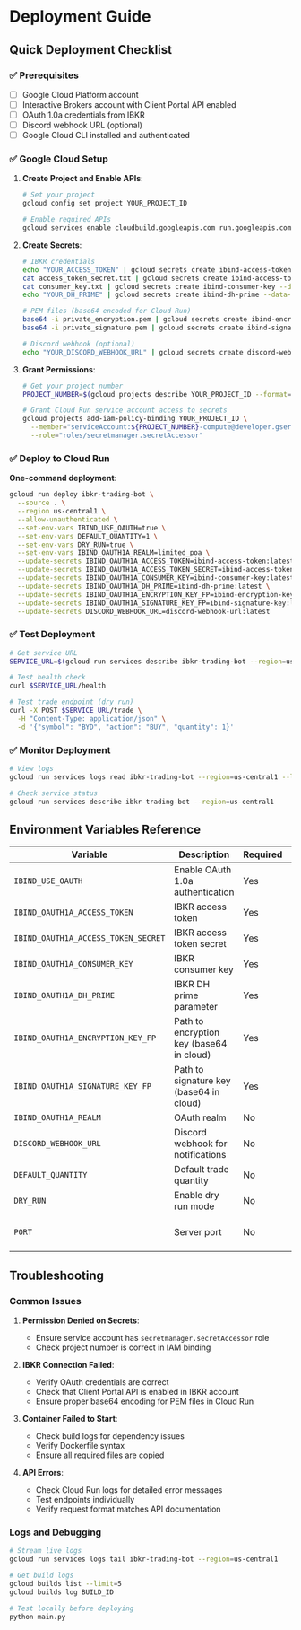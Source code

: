 # Deployment Guide

## Quick Deployment Checklist

### ✅ Prerequisites
- [ ] Google Cloud Platform account
- [ ] Interactive Brokers account with Client Portal API enabled
- [ ] OAuth 1.0a credentials from IBKR
- [ ] Discord webhook URL (optional)
- [ ] Google Cloud CLI installed and authenticated

### ✅ Google Cloud Setup

1. **Create Project and Enable APIs**:
   ```bash
   # Set your project
   gcloud config set project YOUR_PROJECT_ID
   
   # Enable required APIs
   gcloud services enable cloudbuild.googleapis.com run.googleapis.com secretmanager.googleapis.com
   ```

2. **Create Secrets**:
   ```bash
   # IBKR credentials
   echo "YOUR_ACCESS_TOKEN" | gcloud secrets create ibind-access-token --data-file=-
   cat access_token_secret.txt | gcloud secrets create ibind-access-token-secret --data-file=-
   cat consumer_key.txt | gcloud secrets create ibind-consumer-key --data-file=-
   echo "YOUR_DH_PRIME" | gcloud secrets create ibind-dh-prime --data-file=-
   
   # PEM files (base64 encoded for Cloud Run)
   base64 -i private_encryption.pem | gcloud secrets create ibind-encryption-key --data-file=-
   base64 -i private_signature.pem | gcloud secrets create ibind-signature-key --data-file=-
   
   # Discord webhook (optional)
   echo "YOUR_DISCORD_WEBHOOK_URL" | gcloud secrets create discord-webhook-url --data-file=-
   ```

3. **Grant Permissions**:
   ```bash
   # Get your project number
   PROJECT_NUMBER=$(gcloud projects describe YOUR_PROJECT_ID --format="value(projectNumber)")
   
   # Grant Cloud Run service account access to secrets
   gcloud projects add-iam-policy-binding YOUR_PROJECT_ID \
     --member="serviceAccount:${PROJECT_NUMBER}-compute@developer.gserviceaccount.com" \
     --role="roles/secretmanager.secretAccessor"
   ```

### ✅ Deploy to Cloud Run

**One-command deployment**:
```bash
gcloud run deploy ibkr-trading-bot \
  --source . \
  --region us-central1 \
  --allow-unauthenticated \
  --set-env-vars IBIND_USE_OAUTH=true \
  --set-env-vars DEFAULT_QUANTITY=1 \
  --set-env-vars DRY_RUN=true \
  --set-env-vars IBIND_OAUTH1A_REALM=limited_poa \
  --update-secrets IBIND_OAUTH1A_ACCESS_TOKEN=ibind-access-token:latest \
  --update-secrets IBIND_OAUTH1A_ACCESS_TOKEN_SECRET=ibind-access-token-secret:latest \
  --update-secrets IBIND_OAUTH1A_CONSUMER_KEY=ibind-consumer-key:latest \
  --update-secrets IBIND_OAUTH1A_DH_PRIME=ibind-dh-prime:latest \
  --update-secrets IBIND_OAUTH1A_ENCRYPTION_KEY_FP=ibind-encryption-key:latest \
  --update-secrets IBIND_OAUTH1A_SIGNATURE_KEY_FP=ibind-signature-key:latest \
  --update-secrets DISCORD_WEBHOOK_URL=discord-webhook-url:latest
```

### ✅ Test Deployment

```bash
# Get service URL
SERVICE_URL=$(gcloud run services describe ibkr-trading-bot --region=us-central1 --format="value(status.url)")

# Test health check
curl $SERVICE_URL/health

# Test trade endpoint (dry run)
curl -X POST $SERVICE_URL/trade \
  -H "Content-Type: application/json" \
  -d '{"symbol": "BYD", "action": "BUY", "quantity": 1}'
```

### ✅ Monitor Deployment

```bash
# View logs
gcloud run services logs read ibkr-trading-bot --region=us-central1 --limit=50

# Check service status
gcloud run services describe ibkr-trading-bot --region=us-central1
```

## Environment Variables Reference

| Variable | Description | Required | Default |
|----------|-------------|----------|---------|
| `IBIND_USE_OAUTH` | Enable OAuth 1.0a authentication | Yes | `true` |
| `IBIND_OAUTH1A_ACCESS_TOKEN` | IBKR access token | Yes | - |
| `IBIND_OAUTH1A_ACCESS_TOKEN_SECRET` | IBKR access token secret | Yes | - |
| `IBIND_OAUTH1A_CONSUMER_KEY` | IBKR consumer key | Yes | - |
| `IBIND_OAUTH1A_DH_PRIME` | IBKR DH prime parameter | Yes | - |
| `IBIND_OAUTH1A_ENCRYPTION_KEY_FP` | Path to encryption key (base64 in cloud) | Yes | - |
| `IBIND_OAUTH1A_SIGNATURE_KEY_FP` | Path to signature key (base64 in cloud) | Yes | - |
| `IBIND_OAUTH1A_REALM` | OAuth realm | No | `limited_poa` |
| `DISCORD_WEBHOOK_URL` | Discord webhook for notifications | No | - |
| `DEFAULT_QUANTITY` | Default trade quantity | No | `1` |
| `DRY_RUN` | Enable dry run mode | No | `true` |
| `PORT` | Server port | No | `8000` (Cloud Run uses `8080`) |

## Troubleshooting

### Common Issues

1. **Permission Denied on Secrets**:
   - Ensure service account has `secretmanager.secretAccessor` role
   - Check project number is correct in IAM binding

2. **IBKR Connection Failed**:
   - Verify OAuth credentials are correct
   - Check that Client Portal API is enabled in IBKR account
   - Ensure proper base64 encoding for PEM files in Cloud Run

3. **Container Failed to Start**:
   - Check build logs for dependency issues
   - Verify Dockerfile syntax
   - Ensure all required files are copied

4. **API Errors**:
   - Check Cloud Run logs for detailed error messages
   - Test endpoints individually
   - Verify request format matches API documentation

### Logs and Debugging

```bash
# Stream live logs
gcloud run services logs tail ibkr-trading-bot --region=us-central1

# Get build logs
gcloud builds list --limit=5
gcloud builds log BUILD_ID

# Test locally before deploying
python main.py
```
